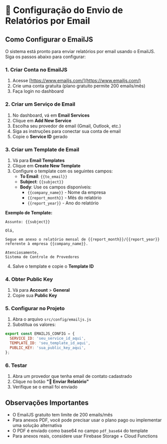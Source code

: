 # 📧 Configuração do Envio de Relatórios por Email

## Como Configurar o EmailJS

O sistema está pronto para enviar relatórios por email usando o EmailJS. Siga os passos abaixo para configurar:

### 1. Criar Conta no EmailJS

1. Acesse [https://www.emailjs.com/](https://www.emailjs.com/)
2. Crie uma conta gratuita (plano gratuito permite 200 emails/mês)
3. Faça login no dashboard

### 2. Criar um Serviço de Email

1. No dashboard, vá em **Email Services**
2. Clique em **Add New Service**
3. Escolha seu provedor de email (Gmail, Outlook, etc.)
4. Siga as instruções para conectar sua conta de email
5. Copie o **Service ID** gerado

### 3. Criar um Template de Email

1. Vá para **Email Templates**
2. Clique em **Create New Template**
3. Configure o template com os seguintes campos:
   - **To Email**: `{{to_email}}`
   - **Subject**: `{{subject}}`
   - **Body**: Use os campos disponíveis:
     - `{{company_name}}` - Nome da empresa
     - `{{report_month}}` - Mês do relatório
     - `{{report_year}}` - Ano do relatório

**Exemplo de Template:**
```
Assunto: {{subject}}

Olá,

Segue em anexo o relatório mensal de {{report_month}}/{{report_year}} referente à empresa {{company_name}}.

Atenciosamente,
Sistema de Controle de Provedores
```

4. Salve o template e copie o **Template ID**

### 4. Obter Public Key

1. Vá para **Account** > **General**
2. Copie sua **Public Key**

### 5. Configurar no Projeto

1. Abra o arquivo `src/config/emailjs.js`
2. Substitua os valores:

```javascript
export const EMAILJS_CONFIG = {
  SERVICE_ID: 'seu_service_id_aqui',
  TEMPLATE_ID: 'seu_template_id_aqui',
  PUBLIC_KEY: 'sua_public_key_aqui',
};
```

### 6. Testar

1. Abra um provedor que tenha email de contato cadastrado
2. Clique no botão **"📧 Enviar Relatório"**
3. Verifique se o email foi enviado

## Observações Importantes

- O EmailJS gratuito tem limite de 200 emails/mês
- Para anexos PDF, você pode precisar usar o plano pago ou implementar uma solução alternativa
- O PDF é enviado como base64 no campo `pdf_base64` do template
- Para anexos reais, considere usar Firebase Storage + Cloud Functions

